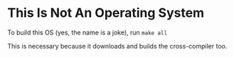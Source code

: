 # This Is Not An Operating System
To build this OS (yes, the name is a joke), run
`make all`

This is necessary because it downloads and builds the cross-compiler too.
